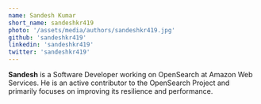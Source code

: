 ```yaml
---
name: Sandesh Kumar
short_name: sandeshkr419
photo: '/assets/media/authors/sandeshkr419.jpg'
github: 'sandeshkr419'
linkedin: 'sandeshkr419'
twitter: 'sandeshkr419'
---
```

**Sandesh** is a Software Developer working on OpenSearch at Amazon Web Services. He is an active contributor to the OpenSearch Project and primarily focuses on improving its resilience and performance.
